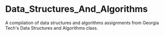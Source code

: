 Data_Structures_And_Algorithms
==============================

A compilation of data structures and algorithms assignments from Georgia Tech's Data Structures and Algorithms class.
